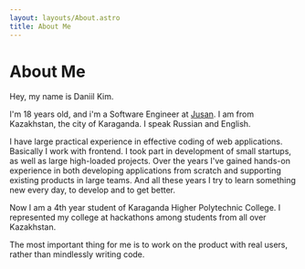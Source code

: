 ```yaml
---
layout: layouts/About.astro
title: About Me
---
```


# About Me

Hey, my name is Daniil Kim.

I'm 18 years old, and i'm a Software Engineer at [Jusan](https://jusan.kz/). I am from Kazakhstan, the city of Karaganda. I speak Russian and English.

I have large practical experience in effective coding of web applications. Basically I work with frontend. I took part in development of small startups, as well as large high-loaded projects. Over the years I've gained hands-on experience in both developing applications from scratch and supporting existing products in large teams. And all these years I try to learn something new every day, to develop and to get better.

Now I am a 4th year student of Karaganda Higher Polytechnic College. I represented my college at hackathons among students from all over Kazakhstan.

The most important thing for me is to work on the product with real users, rather than mindlessly writing code.
